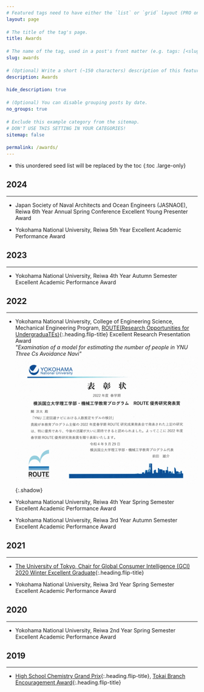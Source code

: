```yaml
---
# Featured tags need to have either the `list` or `grid` layout (PRO only).
layout: page

# The title of the tag's page.
title: Awards

# The name of the tag, used in a post's front matter (e.g. tags: [<slug>]).
slug: awards

# (Optional) Write a short (~150 characters) description of this featured tag.
description: Awards

hide_description: true

# (Optional) You can disable grouping posts by date.
no_groups: true

# Exclude this example category from the sitemap.
# DON'T USE THIS SETTING IN YOUR CATEGORIES!
sitemap: false

permalink: /awards/
---
```


* this unordered seed list will be replaced by the toc 
{:toc .large-only}

## 2024
----------------------------------------------------------------
* Japan Society of Naval Architects and Ocean Engineers (JASNAOE), Reiwa 6th Year Annual Spring Conference Excellent Young Presenter Award

* Yokohama National University, Reiwa 5th Year Excellent Academic Performance Award

## 2023
----------------------------------------------------------------
* Yokohama National University, Reiwa 4th Year Autumn Semester Excellent Academic Performance Award

## 2022
----------------------------------------------------------------
* Yokohama National University, College of Engineering Science, Mechanical Engineering Program, [ROUTE(Research Opportunities for UndergraduaTEs)]{:.heading.flip-title} Excellent Research Presentation Award <br>
*"Examination of a model for estimating the number of people in YNU Three Cs Avoidance Navi"*
![](img/2022_ROUTE.png){:.shadow}

* Yokohama National University, Reiwa 4th Year Spring Semester Excellent Academic Performance Award

* Yokohama National University, Reiwa 3rd Year Autumn Semester Excellent Academic Performance Award

## 2021
----------------------------------------------------------------
* [The University of Tokyo, Chair for Global Consumer Intelligence (GCI) 2020 Winter Excellent Graduate]{:.heading.flip-title}

* Yokohama National University, Reiwa 3rd Year Spring Semester Excellent Academic Performance Award
  
## 2020
----------------------------------------------------------------
* Yokohama National University, Reiwa 2nd Year Spring Semester Excellent Academic Performance Award
  
## 2019
----------------------------------------------------------------
* [High School Chemistry Grand Prix]{:.heading.flip-title}, [Tokai Branch Encouragement Award]{:.heading.flip-title}


[ROUTE(Research Opportunities for UndergraduaTEs)]: http://es-route.ynu.ac.jp/
[The University of Tokyo, Chair for Global Consumer Intelligence (GCI) 2020 Winter excellent graduate]: https://gci.t.u-tokyo.ac.jp/gci2020winter-honors/
  
[High School Chemistry Grand Prix]: https://gp.csj.jp/ 
[Tokai Branch Encouragement Award]: https://tokai.chemistry.or.jp/wp-content/uploads/2022/09/award_2020.pdf
